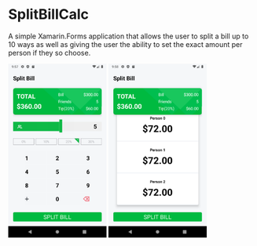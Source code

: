 # SplitBillCalc

A simple Xamarin.Forms application that allows the user to split a bill up to 10 ways as well as giving the user the ability to set the exact amount per person if they so choose.

<p float="left">
  <img src="BillPay/BillPay/Samples/SelectScreen.png" width="200" />
  <img src="BillPay/BillPay/Samples/AmountScreen.png" width="200" /> 
</p>

